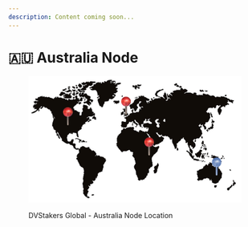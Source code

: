 ```yaml
---
description: Content coming soon...
---
```


# 🇦🇺 Australia Node

<figure><img src="../.gitbook/assets/image (23).png" alt="" width="563"><figcaption><p>DVStakers Global - Australia Node Location</p></figcaption></figure>
